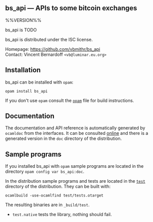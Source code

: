 bs_api — APIs to some bitcoin exchanges
-------------------------------------------------------------------------------
%%VERSION%%

bs_api is TODO

bs_api is distributed under the ISC license.

Homepage: https://github.com/vbmithr/bs_api  
Contact: Vincent Bernardoff `<vb@luminar.eu.org>`

## Installation

bs_api can be installed with `opam`:

    opam install bs_api

If you don't use `opam` consult the [`opam`](opam) file for build
instructions.

## Documentation

The documentation and API reference is automatically generated by
`ocamldoc` from the interfaces. It can be consulted [online][doc]
and there is a generated version in the `doc` directory of the
distribution.

[doc]: https://vbmithr.github.io/bs_api/doc

## Sample programs

If you installed bs_api with `opam` sample programs are located in
the directory `opam config var bs_api:doc`.

In the distribution sample programs and tests are located in the
[`test`](test) directory of the distribution. They can be built with:

    ocamlbuild -use-ocamlfind test/tests.otarget

The resulting binaries are in `_build/test`.

- `test.native` tests the library, nothing should fail.
